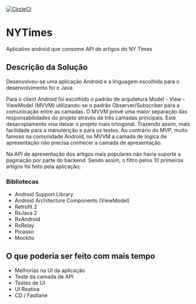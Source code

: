 [![CircleCI](https://circleci.com/gh/fkshiba/NYTimes.svg?style=svg)](https://circleci.com/gh/fkshiba/NYTimes)

# NYTimes
Aplicativo android que consome API de artigos do NY Times

## Descrição da Solução

Desenvolveu-se uma aplicação Android e a linguagem escolhida para o desenvolvimento foi o Java.

Para o client Android foi escolhido o padrão de arquitetura Model - View - ViewModel (MVVM) utilizando-se o padrão Observer/Subscriber para a comunicação entre as camadas. O MVVM provê uma maior separação das responsabilidades do projeto através de três camadas principais. Este desacoplamento visa deixar o projeto mais ortogonal. Trazendo assim, mais facilidade para a manutenção e para os testes.
Ao contrário do MVP, muito famoso na comunidade Android, no MVVM a camada de lógica de apresentação não precisa conhecer a camada de apresentação.

Na API de apresentação dos artigos mais populares não havia suporte a paginação por parte do backend. Sendo assim, o filtro pelos 10 primeiros artigos foi feito pela aplicação; 

### Bibliotecas

* Android Support Library
* Android Architecture Components (ViewModel)
* Retrofit 2
* RxJava 2
* RxAndroid
* RxRelay
* Picasso
* Mockito

## O que poderia ser feito com mais tempo

* Melhorias na UI da aplicação
* Teste da camada de API
* Testes de UI
* UI Reativa
* CD / Fastlane

